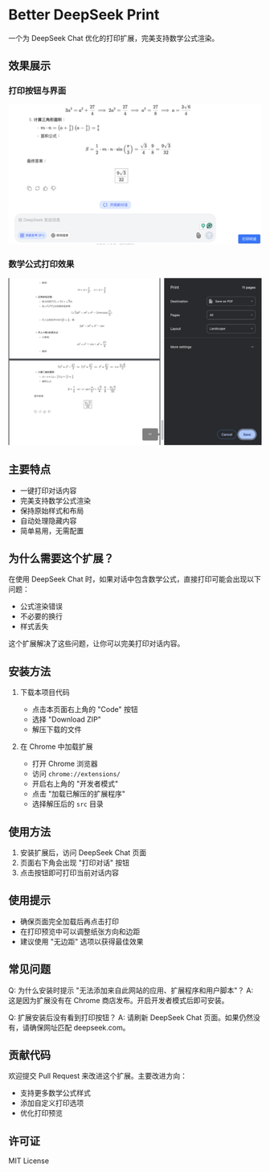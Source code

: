 # Better DeepSeek Print

一个为 DeepSeek Chat 优化的打印扩展，完美支持数学公式渲染。

## 效果展示

### 打印按钮与界面
![打印按钮](demo1.png)

### 数学公式打印效果
![数学公式打印效果](demo2.png)

## 主要特点

- 一键打印对话内容
- 完美支持数学公式渲染
- 保持原始样式和布局
- 自动处理隐藏内容
- 简单易用，无需配置

## 为什么需要这个扩展？

在使用 DeepSeek Chat 时，如果对话中包含数学公式，直接打印可能会出现以下问题：
- 公式渲染错误
- 不必要的换行
- 样式丢失

这个扩展解决了这些问题，让你可以完美打印对话内容。

## 安装方法

1. 下载本项目代码
   - 点击本页面右上角的 "Code" 按钮
   - 选择 "Download ZIP"
   - 解压下载的文件

2. 在 Chrome 中加载扩展
   - 打开 Chrome 浏览器
   - 访问 `chrome://extensions/`
   - 开启右上角的 "开发者模式"
   - 点击 "加载已解压的扩展程序"
   - 选择解压后的 `src` 目录

## 使用方法

1. 安装扩展后，访问 DeepSeek Chat 页面
2. 页面右下角会出现 "打印对话" 按钮
3. 点击按钮即可打印当前对话内容

## 使用提示

- 确保页面完全加载后再点击打印
- 在打印预览中可以调整纸张方向和边距
- 建议使用 "无边距" 选项以获得最佳效果

## 常见问题

Q: 为什么安装时提示 "无法添加来自此网站的应用、扩展程序和用户脚本"？
A: 这是因为扩展没有在 Chrome 商店发布。开启开发者模式后即可安装。

Q: 扩展安装后没有看到打印按钮？
A: 请刷新 DeepSeek Chat 页面。如果仍然没有，请确保网址匹配 deepseek.com。

## 贡献代码

欢迎提交 Pull Request 来改进这个扩展。主要改进方向：
- 支持更多数学公式样式
- 添加自定义打印选项
- 优化打印预览

## 许可证

MIT License 